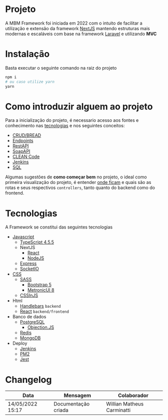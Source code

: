 # Projeto
A MBM Framework foi iniciada em 2022 com o intuito de facilitar a utilização e extensão da framework [NextJS](https://nextjs.org/) mantendo estruturas mais modernas e escaláveis com base na framework [Laravel](https://laravel.com/) e utilizando **MVC**

# Instalação
Basta executar o seguinte comando na raiz do projeto

```bash
npm i
# ou caso utilize yarn
yarn
```


# Como introduzir alguem ao projeto
Para a inicialização do projeto, é necessario acesso aos fontes e conhecimento nas [tecnologias](?id=tecnologias) e nos seguintes conceitos:
- [CRUD/BREAD](https://developer.mozilla.org/pt-BR/docs/Glossary/CRUD)
- [Endpoints](https://pt.stackoverflow.com/questions/86399/qual-a-diferen%C3%A7a-entre-endpoint-e-api)
- [RestAPI](https://www.redhat.com/pt-br/topics/api/what-is-a-rest-api)
- [SoapAPI](https://blog.tecnospeed.com.br/rest-x-soap/)
- [CLEAN Code](https://balta.io/artigos/clean-code)
- [Jenkins](https://www.jenkins.io/doc/)
- [SQL](https://www.alura.com.br/artigos/o-que-e-sql)

Algumas sugestões de **como começar bem** no projeto, o ideal como primeira visualização do projeto, é entender [onde ficam](/roteamento/) e quais são as rotas e seus respectivos `controllers`, tanto quanto do backend como do frontend.

# Tecnologias
A Framework se constitui das seguintes tecnologias
- [Javascript](https://developer.mozilla.org/pt-BR/docs/Learn/JavaScript/Client-side_web_APIs/Manipulating_documents)
  - [TypeScript 4.5.5](https://www.typescriptlang.org/)
  - NextJS 
    - [React](https://pt-br.reactjs.org/)
    - [NodeJS](https://nodejs.org/en/)
  - [Express](https://expressjs.com/pt-br/)
  - [SocketIO](https://socket.io/)
- [CSS](https://developer.mozilla.org/pt-BR/docs/Learn/JavaScript/Client-side_web_APIs/Manipulating_documents)
  - [SASS](https://sass-lang.com/)
    - [Bootstrap 5](https://getbootstrap.com/docs/5.1/getting-started/introduction/)
    - [MetronicUI 8](https://preview.keenthemes.com/metronic8/demo1/documentation/getting-started.html)
  - [CSSInJS](https://cssinjs.org/)
- Html
  - [Handlebars](https://handlebarsjs.com/) `backend`
  - [React](https://pt-br.reactjs.org/) `backend/frontend`
- Banco de dados
  - [PostgreSQL](https://www.postgresql.org/)
    - [Objection.JS](https://vincit.github.io/objection.js/)
  - [Redis](https://redis.io/)
  - [MongoDB](https://www.mongodb.com/)
- Deploy
  - [Jenkins](https://www.jenkins.io/)
  - [PM2](https://pm2.keymetrics.io/)
  - [Jest](https://jestjs.io/pt-BR/)

# Changelog
| Data  |  Mensagem  |  Colaborador  |
|---|---|---|
| 14/05/2022 15:17  |  Documentação criada  |  Willian Matheus Carminatti  |
